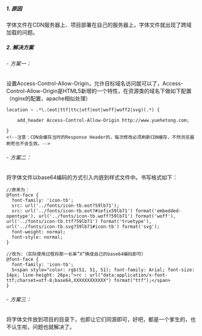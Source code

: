 ##### 1. 原因
字体文件在CDN服务器上、项目部署在自己的服务器上，字体文件就出现了跨域加载的问题。
##### 2. 解决方案
###### - 方案一：
设置Access-Control-Allow-Origin，允许目标域名访问就可以了，Access-Control-Allow-Origin是HTML5新增的一个特性，在资源类的域名下做如下配置（nginx的配置，apache相似处理）​

```
location ~ .*\.(eot|ttf|ttc|otf|eot|woff|woff2|svg)(.*) {

    add_header Access-Control-Allow-Origin http://www.yuehetong.com;

}
<!--注意：CDN会缓存当时的Response Header的，每次修改必须刷新CDN缓存，不然浏览器刷死也不会生效。​-->
```

###### - 方案二：
将字体文件以base64编码的方式引入内嵌到样式文件中。书写格式如下：

```
//原来为：
@font-face {  
  font-family: 'icon-tb';  
  src: url('../fonts/icon-tb.eot?59lb71');  
  src: url('../fonts/icon-tb.eot?#iefix59lb71') format('embedded-opentype'), url('../fonts/icon-tb.woff?59lb71') format('woff'), url('../fonts/icon-tb.ttf?59lb71') format('truetype'), url('../fonts/icon-tb.svg?59lb71#icon-tb') format('svg');  
  font-weight: normal;  
  font-style: normal;  
} 

//改为:（实际使用过程将那一长串”X“换成自己的base64编码即可）
@font-face {  
  font-family: 'icon-tb';  
  S<span style="color: rgb(51, 51, 51); font-family: Arial; font-size: 14px; line-height: 26px;">rc : url("data:application/x-font-ttf;charset=utf-8;base64,XXXXXXXXXXXX") format("ttf");</span>  
}  
```
###### - 方案三：
将字体文件放到项目的目录下，也即让它们同源即可，好吧，都是一个爹生的，也不认生啦，问题也就解决了。